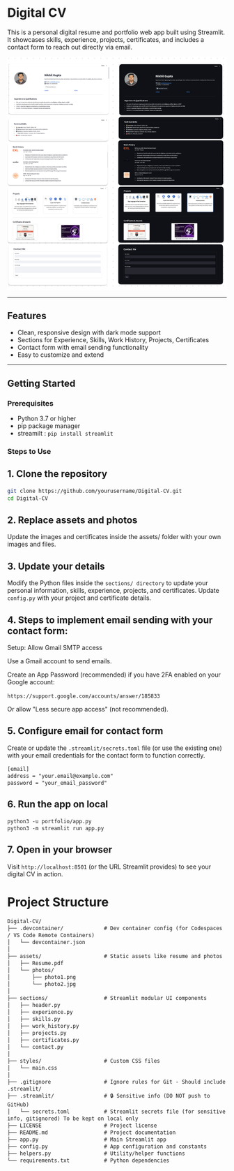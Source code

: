 # Digital CV

This is a personal digital resume and portfolio web app built using Streamlit. It showcases skills, experience, projects, certificates, and includes a contact form to reach out directly via email.

![UI](assets/photos/UI.png)

---

## Features

- Clean, responsive design with dark mode support
- Sections for Experience, Skills, Work History, Projects, Certificates
- Contact form with email sending functionality
- Easy to customize and extend

---

## Getting Started

### Prerequisites

- Python 3.7 or higher
- pip package manager
- streamilt : ```pip install streamlit```

### Steps to Use

## 1. Clone the repository

```bash
git clone https://github.com/yourusername/Digital-CV.git
cd Digital-CV
```
## 2. Replace assets and photos
   
Update the images and certificates inside the assets/ folder with your own images and files.

## 3. Update your details
   
Modify the Python files inside the ```sections/ directory``` to update your personal information, skills, experience, projects, and certificates.
Update ```config.py``` with your project and certificate details.

## 4. Steps to implement email sending with your contact form:

Setup: Allow Gmail SMTP access
   
Use a Gmail account to send emails.
  
Create an App Password (recommended) if you have 2FA enabled on your Google account:
  
```https://support.google.com/accounts/answer/185833```
  
Or allow "Less secure app access" (not recommended).

## 5. Configure email for contact form
   
Create or update the ```.streamlit/secrets.toml``` file (or use the existing one) with your email credentials for the contact form to function correctly.

```
[email]
address = "your.email@example.com"
password = "your_email_password"
```

## 6. Run the app on local

```
python3 -u portfolio/app.py
python3 -m streamlit run app.py
```

## 7. Open in your browser
   
Visit ```http://localhost:8501``` (or the URL Streamlit provides) to see your digital CV in action.

# Project Structure

```
Digital-CV/
├── .devcontainer/             # Dev container config (for Codespaces / VS Code Remote Containers)
│   └── devcontainer.json
│
├── assets/                    # Static assets like resume and photos
│   ├── Resume.pdf
│   └── photos/
│       ├── photo1.png
│       └── photo2.jpg
│
├── sections/                  # Streamlit modular UI components
│   ├── header.py
│   ├── experience.py
│   ├── skills.py
│   ├── work_history.py
│   ├── projects.py
│   ├── certificates.py
│   └── contact.py
│
├── styles/                    # Custom CSS files
│   └── main.css
│
├── .gitignore                 # Ignore rules for Git - Should include .streamlit/
├── .streamlit/                # 🔒 Sensitive info (DO NOT push to GitHub)
│   └── secrets.toml           # Streamlit secrets file (for sensitive info, gitignored) To be kept on local only
├── LICENSE                    # Project license
├── README.md                  # Project documentation
├── app.py                     # Main Streamlit app
├── config.py                  # App configuration and constants
├── helpers.py                 # Utility/helper functions
└── requirements.txt           # Python dependencies
```
